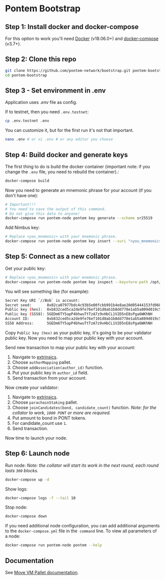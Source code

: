 # Pontem Bootstrap
## Step 1: Install docker and docker-compose
For this option to work you'll need [Docker](https://docs.docker.com/engine/install/) (v18.06.0+) and [docker-compose](https://docs.docker.com/compose/install/) (v3.7+).

## Step 2: Clone this repo
```sh
git clone https://github.com/pontem-network/bootstrap.git pontem-bootstrap
cd pontem-bootstrap
```

## Step 3 - Set environment in .env
Application uses *.env* file as config.  

If to testnet, then you need `.env.testnet`:
```sh
cp .env.testnet .env
```
You can customize it, but for the first run it's not that important.
```sh
nano .env # or vi .env # or any editor you choose
```

## Step 4: Build docker and generate keys
The first thing to do is build the docker container (important note: if you change the `.env` file, you need to rebuild the container).:
```sh
docker-compose build
```
Now you need to generate an mnemonic phrase for your account (if you don't have one):
```sh
# Important!!!
# You need to save the output of this command.
# Do not give this data to anyone!
docker-compose run pontem-node pontem key generate --scheme sr25519
```
Add Nimbus key:
```sh
# Replace <you_mnemonic> with your mnemonic phrase.
docker-compose run pontem-node pontem key insert --suri "<you_mnemonic>" --keystore-path /opt/pontem/keys --key-type nmbs
```

## Step 5: Connect as a new collator

Get your public key:
```sh
# Replace <you_mnemonic> with your mnemonic phrase.
docker-compose run pontem-node pontem key inspect --keystore-path /opt/pontem/keys "<you_mnemonic>"
```

You will see something like (for example):
```sh
Secret Key URI `//Bob` is account:
Secret seed:       0x02ca07977bdc4c93b5e00fcbb991b4e8ae20d05444153fd968e04bed6b4946e7
Public key (hex):  0xb832ced5ca2de9fe76ef101d8ab1b8dd778e1ab5a809d019c57b78e45ecbaa56
Public key (SS58): 5GEDm6TY5apP4bhwuTtTzA7z9vHbCL1V2D5nE8sPga6WKhNH
Account ID:        0xb832ced5ca2de9fe76ef101d8ab1b8dd778e1ab5a809d019c57b78e45ecbaa56
SS58 Address:      5GEDm6TY5apP4bhwuTtTzA7z9vHbCL1V2D5nE8sPga6WKhNH
```

Copy `Public key (hex)` as your public key, it's going to be your validator public key.
Now you need to map your public key with your account.

Send new transaction to map your public key with your account:

1. Navigate to [extrinsics](https://polkadot.js.org/apps/?rpc=wss://testnet.pontem.network/ws#/extrinsics).
2. Choose `authorMapping` pallet.
3. Choose `addAssociation(author_id)` function.
4. Put your public key in `author_id` field.
5. Send transaction from your account.

Now create your validator:

1. Navigate to [extrinsics](https://polkadot.js.org/apps/?rpc=wss://testnet.pontem.network/ws#/extrinsics).
2. Choose `parachainStaking` pallet.
3. Choose `joinCandidates(bond, candidate_count)` function.
_Note: for the collator to work, `1000 PONT` or more are required._
4. Put amount to bond in PONT tokens.
5. For candidate_count use `1`.
6. Send transaction.

Now time to launch your node.

## Step 6: Launch node
Run node:
_Note: the collator will start its work in the next round, each round lasts `300` blocks._
```sh
docker-compose up -d
```

Show logs:
```sh
docker-compose logs -f --tail 10
```

Stop node:
```sh
docker-compose down
```

If you need additional node configuration, you can add additional arguments to the `docker-compose.yml` file in the` command` line.
To view all parameters of a node:
```sh
docker-compose run pontem-node pontem --help
```

## Documentation
See [Move VM Pallet documentation](https://docs.pontem.network/02.-getting-started/getting_started).
